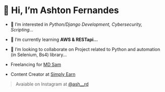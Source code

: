 # 👋 Hi, I’m Ashton Fernandes
- 👀 I’m interested in *Python/Django Development, Cybersecurity, Scripting...*
- 🌱 I’m currently learning **AWS & RESTapi...**
- 💞️ I’m looking to collaborate on Project related to Python and automation (in Selenium, Bs4) library...

- Freelancing for [MD Sam](https://t.me/flashsalebooking_sam)
- Content Creator at [Simply Earn](https://www.youtube.com/channel/UCw8CFcHLWD_hyupaRhkfRQQ)


> Avaiable on Instagram at [@ash__rd](https://www/instagram.com/ash__rd)


<!---
ash-rd/ash-rd is a ✨ special ✨ repository because its `README.md` (this file) appears on your GitHub profile.
You can click the Preview link to take a look at your changes.
--->
